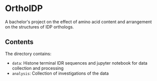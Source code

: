 # OrthoIDP
A bachelor's project on the effect of amino acid content and arrangement on the structures of IDP orthologs.

## Contents
The directory contains:
- `data`: Histone terminal IDR sequences and jupyter notebook for data collection and processing
- `analysis`: Collection of investigations of the data
